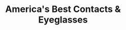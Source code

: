 ---
title: "America's Best Contacts & Eyeglasses"
url: /chicago/americas-best-contacts-und-eyeglasses-north-narragansett-avenue/
shop: Optiker
---
